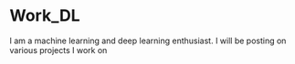 # Work_DL
I am a machine learning and deep learning enthusiast. I will be posting on various projects I work on
